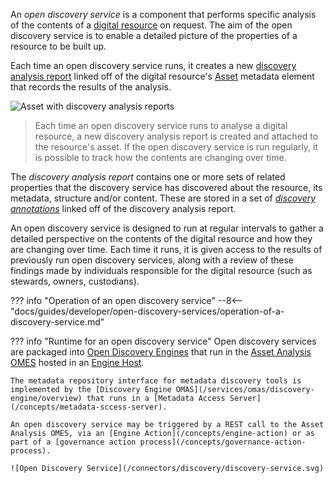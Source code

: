 <!-- SPDX-License-Identifier: CC-BY-4.0 -->
<!-- Copyright Contributors to the ODPi Egeria project. -->

An *open discovery service* is a component that performs specific analysis of the contents of a [digital resource](/concepts/digital-resource) on request.  The aim of the open discovery service is to enable a detailed picture of the properties of a resource to be built up.

Each time an open discovery service runs, it creates a new [discovery analysis report](/concepts/discovery-analysis-report) linked off of the digital resource's [Asset](/concepts/asset) metadata element that records the results of the analysis.  

![Asset with discovery analysis reports](/guides/developer/open-discovery-services/asset-to-discovery-analysis-reports.svg)
> Each time an open discovery service runs to analyse a digital resource, a new discovery analysis report is created and attached to the resource's asset.  If the open discovery service is run regularly, it is possible to track how the contents are changing over time.

The *discovery analysis report* contains one or more sets of related properties that the discovery service has discovered about the resource, its metadata, structure and/or content.  These are stored in a set of [*discovery annotations*](/concepts/discovery-analysis-report/#discovery-annotations) linked off of the discovery analysis report.

An open discovery service is designed to run at regular intervals to gather a detailed perspective on the contents of the digital resource and how they are changing over time.  Each time it runs, it is given access to the results of previously run open discovery services, along with a review of these findings made by individuals responsible for the digital resource (such as stewards, owners, custodians).

??? info "Operation of an open discovery service"
    --8<-- "docs/guides/developer/open-discovery-services/operation-of-a-discovery-service.md"

??? info "Runtime for an open discovery service"
    Open discovery services are packaged into [Open Discovery Engines](/concepts/open-discovery-engine) that run in the [Asset Analysis OMES](/services/omes/asset-analysis/overview) hosted in an [Engine Host](/concepts/engine-host).  

    The metadata repository interface for metadata discovery tools is implemented by the [Discovery Engine OMAS](/services/omas/discovery-engine/overview) that runs in a [Metadata Access Server](/concepts/metadata-sccess-server).

    An open discovery service may be triggered by a REST call to the Asset Analysis OMES, via an [Engine Action](/concepts/engine-action) or as part of a [governance action process](/concepts/governance-action-process).

    ![Open Discovery Service](/connectors/discovery/discovery-service.svg)

